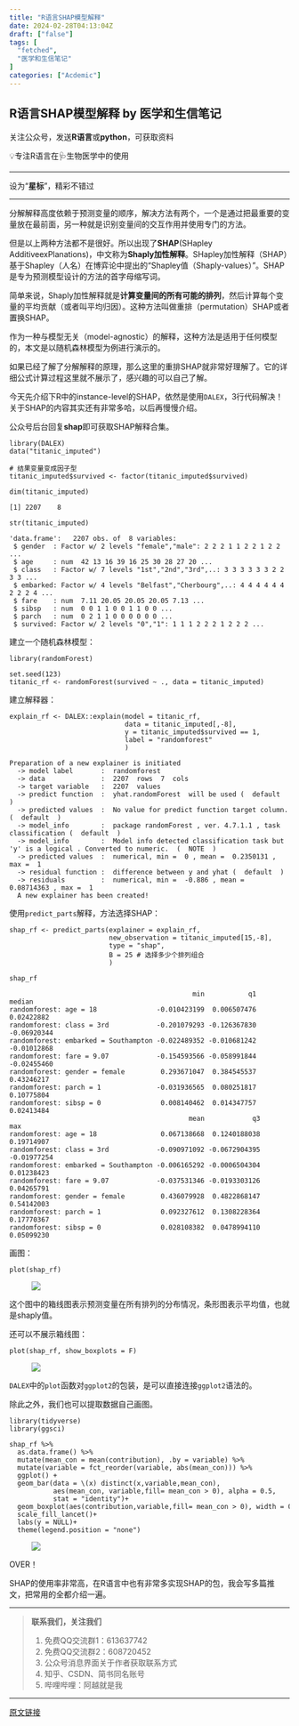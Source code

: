 ```yaml
---
title: "R语言SHAP模型解释"
date: 2024-02-28T04:13:04Z
draft: ["false"]
tags: [
  "fetched",
  "医学和生信笔记"
]
categories: ["Acdemic"]
---
```

R语言SHAP模型解释 by 医学和生信笔记
------
<div><section><span>关注公众号，发送</span><strong>R语言</strong><span>或</span><strong>python</strong><span>，可获取资料</span><span></span></section><section><mp-common-profile data-pluginname="mpprofile" data-id="MzUzOTQzNzU0NA==" data-headimg="http://mmbiz.qpic.cn/mmbiz_png/tpAC6lR84R9YDc8IDhqWAHTrZsMuhDpFlw4scqOl1ZVWpeY77cdibaSzPeGALfkEhdVpwHzVibHCRSYZg4csB43g/0?wx_fmt=png" data-nickname="医学和生信笔记" data-alias="yxhsxbj" data-signature="外科医生👨‍⚕️的R语言和生信学习🔖" data-from="2" data-weuitheme="light"></mp-common-profile></section><section data-role="outer" label="edit by 135editor"><section data-role="paragraph"><section data-role="outer" label="edit by 135editor"><section data-role="paragraph"><section data-role="outer" label="edit by 135editor"><section data-role="paragraph"><section data-role="outer"><section data-role="outer" label="edit by 135editor"><section data-tools="135编辑器" data-id="28"><p data-brushtype="text" hm_fix="440:185"><span>💡专注R语言在🩺生物医学中的使用</span></p></section></section></section></section></section><hr><section data-tool="mdnice编辑器" data-website="https://www.mdnice.com"><p data-tool="mdnice编辑器"><span><span>设为“</span><strong><span>星标</span></strong><span>”，精彩不错过</span></span><br></p><hr><p data-tool="mdnice编辑器"><span><strong></strong></span></p><section data-tool="mdnice编辑器" data-website="https://www.mdnice.com"><p data-tool="mdnice编辑器">分解解释高度依赖于预测变量的顺序，解决方法有两个，一个是通过把最重要的变量放在最前面，另一种就是识别变量间的交互作用并使用专门的方法。</p><p data-tool="mdnice编辑器">但是以上两种方法都不是很好。所以出现了<strong>SHAP</strong>(SHapley AdditiveexPlanations)，中文称为<strong>Shaply加性解释</strong>。SHapley加性解释（SHAP）基于Shapley（人名）在博弈论中提出的“Shapley值（Shaply-values）”。SHAP是专为预测模型设计的方法的首字母缩写词。</p><p data-tool="mdnice编辑器">简单来说，Shaply加性解释就是<strong>计算变量间的所有可能的排列</strong>，然后计算每个变量的平均贡献（或者叫平均归因）。这种方法叫做重排（permutation）SHAP或者置换SHAP。</p><p data-tool="mdnice编辑器">作为一种与模型无关（model-agnostic）的解释，这种方法是适用于任何模型的，本文是以随机森林模型为例进行演示的。</p><p data-tool="mdnice编辑器">如果已经了解了分解解释的原理，那么这里的重排SHAP就非常好理解了。它的详细公式计算过程这里就不展示了，感兴趣的可以自己了解。</p><p data-tool="mdnice编辑器">今天先介绍下R中的instance-level的SHAP，依然是使用<code>DALEX</code>，3行代码解决！关于SHAP的内容其实还有非常多哈，以后再慢慢介绍。</p><p data-tool="mdnice编辑器">公众号后台回复<strong>shap</strong>即可获取SHAP解释合集。</p><pre data-tool="mdnice编辑器"><code><span>library</span>(DALEX)<br>data(<span>"titanic_imputed"</span>)<br><br><span># 结果变量变成因子型</span><br>titanic_imputed$survived &lt;- factor(titanic_imputed$survived)<br><br>dim(titanic_imputed)<br></code></pre><pre data-tool="mdnice编辑器"><code>[1] 2207    8<br></code></pre><pre data-tool="mdnice编辑器"><code>str(titanic_imputed)<br></code></pre><pre data-tool="mdnice编辑器"><code>'data.frame':   2207 obs. of  8 variables:<br> $ gender  : Factor w/ 2 levels "female","male": 2 2 2 1 1 2 2 1 2 2 ...<br> $ age     : num  42 13 16 39 16 25 30 28 27 20 ...<br> $ class   : Factor w/ 7 levels "1st","2nd","3rd",..: 3 3 3 3 3 3 2 2 3 3 ...<br> $ embarked: Factor w/ 4 levels "Belfast","Cherbourg",..: 4 4 4 4 4 4 2 2 2 4 ...<br> $ fare    : num  7.11 20.05 20.05 20.05 7.13 ...<br> $ sibsp   : num  0 0 1 1 0 0 1 1 0 0 ...<br> $ parch   : num  0 2 1 1 0 0 0 0 0 0 ...<br> $ survived: Factor w/ 2 levels "0","1": 1 1 1 2 2 2 1 2 2 2 ...<br></code></pre><p data-tool="mdnice编辑器">建立一个随机森林模型：</p><pre data-tool="mdnice编辑器"><code><span>library</span>(randomForest)<br><br>set.seed(<span>123</span>)<br>titanic_rf &lt;- randomForest(survived ~ ., data = titanic_imputed)<br></code></pre><p data-tool="mdnice编辑器">建立解释器：</p><pre data-tool="mdnice编辑器"><code>explain_rf &lt;- DALEX::explain(model = titanic_rf,<br>                             data = titanic_imputed[,-<span>8</span>],<br>                             y = titanic_imputed$survived == <span>1</span>,<br>                             label = <span>"randomforest"</span><br>                             )<br></code></pre><pre data-tool="mdnice编辑器"><code>Preparation of a new explainer is initiated<br>  -&gt; model label       :  randomforest <br>  -&gt; data              :  2207  rows  7  cols <br>  -&gt; target variable   :  2207  values <br>  -&gt; predict function  :  yhat.randomForest  will be used (  default  )<br>  -&gt; predicted values  :  No value for predict function target column. (  default  )<br>  -&gt; model_info        :  package randomForest , ver. 4.7.1.1 , task classification (  default  ) <br>  -&gt; model_info        :  Model info detected classification task but 'y' is a logical . Converted to numeric.  (  NOTE  )<br>  -&gt; predicted values  :  numerical, min =  0 , mean =  0.2350131 , max =  1  <br>  -&gt; residual function :  difference between y and yhat (  default  )<br>  -&gt; residuals         :  numerical, min =  -0.886 , mean =  0.08714363 , max =  1  <br>  A new explainer has been created!<br></code></pre><p data-tool="mdnice编辑器">使用<code>predict_parts</code>解释，方法选择SHAP：</p><pre data-tool="mdnice编辑器"><code>shap_rf &lt;- predict_parts(explainer = explain_rf,<br>                         new_observation = titanic_imputed[<span>15</span>,-<span>8</span>],<br>                         type = <span>"shap"</span>,<br>                         B = <span>25</span> <span># 选择多少个排列组合</span><br>                         )<br><br>shap_rf<br></code></pre><pre data-tool="mdnice编辑器"><code>                                              min           q1      median<br>randomforest: age = 18               -0.010423199  0.006507476  0.02422882<br>randomforest: class = 3rd            -0.201079293 -0.126367830 -0.06920344<br>randomforest: embarked = Southampton -0.022489352 -0.010681242 -0.01012868<br>randomforest: fare = 9.07            -0.154593566 -0.058991844 -0.02455460<br>randomforest: gender = female         0.293671047  0.384545537  0.43246217<br>randomforest: parch = 1              -0.031936565  0.080251817  0.10775804<br>randomforest: sibsp = 0               0.008140462  0.014347757  0.02413484<br>                                             mean            q3         max<br>randomforest: age = 18                0.067138668  0.1240188038  0.19714907<br>randomforest: class = 3rd            -0.090971092 -0.0672904395 -0.01977254<br>randomforest: embarked = Southampton -0.006165292 -0.0006504304  0.01238423<br>randomforest: fare = 9.07            -0.037531346 -0.0193303126  0.04265791<br>randomforest: gender = female         0.436079928  0.4822868147  0.54142003<br>randomforest: parch = 1               0.092327612  0.1308228364  0.17770367<br>randomforest: sibsp = 0               0.028108382  0.0478994110  0.05099230<br></code></pre><p data-tool="mdnice编辑器">画图：</p><pre data-tool="mdnice编辑器"><code>plot(shap_rf)<br></code></pre><figure data-tool="mdnice编辑器"><img data-imgfileid="100017301" data-ratio="0.7142857142857143" data-type="png" data-w="672" data-src="https://mmbiz.qpic.cn/mmbiz_png/tpAC6lR84R8WE3ibcwhXvgygSU49iapg7ASceOia9QGFUPTXicM4LludNw5NpDMlrEYyd8gKjgOcO3KribIAxlOqPmw/640?wx_fmt=png&amp;from=appmsg" src="https://mmbiz.qpic.cn/mmbiz_png/tpAC6lR84R8WE3ibcwhXvgygSU49iapg7ASceOia9QGFUPTXicM4LludNw5NpDMlrEYyd8gKjgOcO3KribIAxlOqPmw/640?wx_fmt=png&amp;from=appmsg"></figure><p data-tool="mdnice编辑器">这个图中的箱线图表示预测变量在所有排列的分布情况，条形图表示平均值，也就是shaply值。</p><p data-tool="mdnice编辑器">还可以不展示箱线图：</p><pre data-tool="mdnice编辑器"><code>plot(shap_rf, show_boxplots = <span>F</span>)<br></code></pre><figure data-tool="mdnice编辑器"><img data-imgfileid="100017302" data-ratio="0.7142857142857143" data-type="png" data-w="672" data-src="https://mmbiz.qpic.cn/mmbiz_png/tpAC6lR84R8WE3ibcwhXvgygSU49iapg7AycobWs2KicVg1fYRO5O8GC5cggQ8pHj4rEOrwkHfCgQJlbsx4MhEFwg/640?wx_fmt=png&amp;from=appmsg" src="https://mmbiz.qpic.cn/mmbiz_png/tpAC6lR84R8WE3ibcwhXvgygSU49iapg7AycobWs2KicVg1fYRO5O8GC5cggQ8pHj4rEOrwkHfCgQJlbsx4MhEFwg/640?wx_fmt=png&amp;from=appmsg"></figure><p data-tool="mdnice编辑器"><code>DALEX</code>中的<code>plot</code>函数对<code>ggplot2</code>的包装，是可以直接连接<code>ggplot2</code>语法的。</p><p data-tool="mdnice编辑器">除此之外，我们也可以提取数据自己画图。</p><pre data-tool="mdnice编辑器"><code><span>library</span>(tidyverse)<br><span>library</span>(ggsci)<br><br>shap_rf %&gt;% <br>  as.data.frame() %&gt;% <br>  mutate(mean_con = mean(contribution), .by = variable) %&gt;% <br>  mutate(variable = fct_reorder(variable, abs(mean_con))) %&gt;% <br>  ggplot() +<br>  geom_bar(data = \(x) distinct(x,variable,mean_con),<br>           aes(mean_con, variable,fill= mean_con &gt; <span>0</span>), alpha = <span>0.5</span>,<br>           stat = <span>"identity"</span>)+<br>  geom_boxplot(aes(contribution,variable,fill= mean_con &gt; <span>0</span>), width = <span>0.4</span>)+<br>  scale_fill_lancet()+<br>  labs(y = <span>NULL</span>)+<br>  theme(legend.position = <span>"none"</span>)<br></code></pre><figure data-tool="mdnice编辑器"><img data-imgfileid="100017303" data-ratio="0.7142857142857143" data-type="png" data-w="672" data-src="https://mmbiz.qpic.cn/mmbiz_png/tpAC6lR84R8WE3ibcwhXvgygSU49iapg7AichpZxuJhNrYHF6EZ6tDLRSd7BicSd48dviajYhFvZTwBbNUlGH0icJ1lA/640?wx_fmt=png&amp;from=appmsg" src="https://mmbiz.qpic.cn/mmbiz_png/tpAC6lR84R8WE3ibcwhXvgygSU49iapg7AichpZxuJhNrYHF6EZ6tDLRSd7BicSd48dviajYhFvZTwBbNUlGH0icJ1lA/640?wx_fmt=png&amp;from=appmsg"></figure><p data-tool="mdnice编辑器">OVER！</p><p data-tool="mdnice编辑器">SHAP的使用率非常高，在R语言中也有非常多实现SHAP的包，我会写多篇推文，把常用的全都介绍一遍。</p></section><hr><blockquote><p><span><strong>联系我们，关注我们</strong></span></p><ol><li><section>免费QQ交流群1：613637742</section></li><li><section>免费QQ交流群2：608720452</section></li><li><section>公众号消息界面关于作者获取联系方式</section></li><li><section>知乎、CSDN、简书同名账号</section></li><li><section>哔哩哔哩：阿越就是我</section></li></ol></blockquote></section></section></section></section></section><p><mp-style-type data-value="3"></mp-style-type></p></div>  
<hr>
<a href="https://mp.weixin.qq.com/s/vibNxgcs3MyduoNacuW7Bw",target="_blank" rel="noopener noreferrer">原文链接</a>
